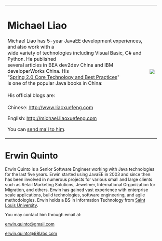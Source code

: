 <table><tr><td valign='top'>
<h1>Michael Liao</h1>

Michael Liao has 5-year JavaEE development experiences, and also work with a<br>
wide variety of technologies including Visual Basic, C# and Python. He published<br>
several articles in BEA dev2dev China and IBM developerWorks China. His<br>
"<a href='http://www.livebookstore.net'>Spring 2.0 Core Technology and Best Practices</a>"<br>
is one of the popular Java books in China:<br>
<br>
His official blogs are:<br>
<br>
Chinese: <a href='http://www.liaoxuefeng.com'>http://www.liaoxuefeng.com</a>

English: <a href='http://michael.liaoxuefeng.com'>http://michael.liaoxuefeng.com</a>

You can <a href='mailto:askxuefeng@gmail.com'>send mail to him</a>.<br>
</td><td>
<img src='http://jopenid.googlecode.com/svn/wiki/michael-liao-book.png' />
</td></tr></table>

# Erwin Quinto #

Erwin Quinto is a Senior Software Engineer working with Java technologies for the last five years. Erwin started using JavaEE in 2003 and since then has been involved in numerous projects for various small and large clients such as Retail Marketing Solutions, Jewelmer, International Organization for Migration, and others. Erwin has gained vast experience with enterprise scale applications, build technologies, software engineering, and agile methodologies. Erwin holds a BS in Information Technology from [Saint Louis University](http://www.slu.edu.ph/).

You may contact him through email at:

erwin.quinto@gmail.com

erwin.quinto@98labs.com